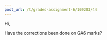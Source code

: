 ```yaml
---
post_url: /t/graded-assignment-6/169283/44
---
```

Hi,

Have the corrections been done on GA6 marks?